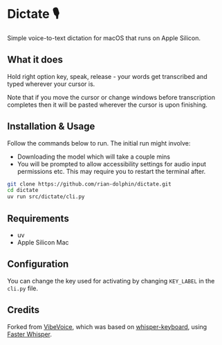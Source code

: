 # Dictate 🎙️

Simple voice-to-text dictation for macOS that runs on Apple Silicon.

## What it does

Hold right option key, speak, release - your words get transcribed and typed wherever your cursor is.

Note that if you move the cursor or change windows before transcription completes then it will be pasted wherever the cursor is upon finishing.

## Installation & Usage

Follow the commands below to run. The initial run might involve:
- Downloading the model which will take a couple mins
- You will be prompted to allow accessibility settings for audio input permissions etc. This may require you to restart the terminal after.

```bash
git clone https://github.com/rian-dolphin/dictate.git
cd dictate
uv run src/dictate/cli.py
```

## Requirements

- uv
- Apple Silicon Mac

## Configuration

You can change the key used for activating by changing `KEY_LABEL` in the `cli.py` file.

## Credits

Forked from [VibeVoice](https://github.com/mpaepper/vibevoice), which was based on [whisper-keyboard](https://github.com/vlad-ds/whisper-keyboard), using [Faster Whisper](https://github.com/guillaumekln/faster-whisper).